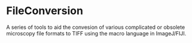 # FileConversion
A series of tools to aid the convesion of various complicated or obsolete microscopy file formats to TIFF using the macro language in ImageJ/FIJI.
